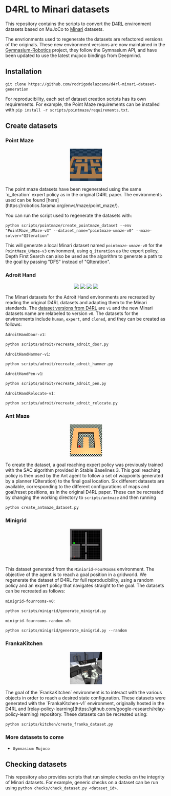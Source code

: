 # D4RL to Minari datasets
This repository contains the scripts to convert the [D4RL](https://github.com/Farama-Foundation/D4RL) environment datasets based on MuJoCo to [Minari](https://github.com/Farama-Foundation/Minari) datasets.

The envrionments used to regenerate the datasets are refactored versions of the originals. These new environment versions are now maintained in the [Gymnasium-Robotics](https://robotics.farama.org/) project, they follow the Gymnasium API, and have been updated to use the latest mujoco bindings from Deepmind.

## Installation

```
git clone https://github.com/rodrigodelazcano/d4rl-minari-dataset-generation
```

For reproducibility, each set of dataset creation scripts has its own requirements. For example, the Point Maze requirements can be installed with `pip install -r scripts/pointmaze/requirements.txt`.

## Create datasets
### Point Maze
<p align="center">
  <img src="gifs/pointmaze.gif" width="100" />
</p>
The point maze datasets have been regenerated using the same `q_iteration` expert policy as in the original D4RL paper. The environments used can be found [here](https://robotics.farama.org/envs/maze/point_maze/).

You can run the script used to regenerate the datasets with:
```
python scripts/pointmaze/create_pointmaze_dataset --env "PointMaze_UMaze-v3" --dataset_name="pointmaze-umaze-v0" --maze-solver="QIteration"
```

This will generate a local Minari dataset named `pointmaze-umaze-v0` for the `PointMaze_UMaze-v3` environment, using `q_iteration` as the expert policy, Depth First Search can also be used as the algorithm to generate a path to the goal by passing "DFS" instead of "QIteration".

### Adroit Hand

<p align="center">
  <img src="gifs/door.gif" width="100" />
  <img src="gifs/hammer.gif" width="100" /> 
  <img src="gifs/pen.gif" width="100" />
  <img src="gifs/relocate.gif" width="100" />
</p>


The Minari datasets for the Adroit Hand environments are recreated by reading the original D4RL datasets and adapting them to the Minari standards. The [dataset versions from D4RL](https://github.com/Farama-Foundation/D4RL/wiki/Tasks#adroit) are `v1` and the new Minari datasets name are relabeled to version `v0`. The datasets for the environments include `human`, `expert`, and `cloned`, and they can be created as follows:

`AdroitHandDoor-v1`:
```
python scripts/adroit/recreate_adroit_door.py
```

`AdroitHandHammer-v1`:
```
python scripts/adroit/recreate_adroit_hammer.py
```
`AdroitHandPen-v1`:
```
python scripts/adroit/recreate_adroit_pen.py
```
`AdroitHandRelocate-v1`:
```
python scripts/adroit/recreate_adroit_relocate.py
```

### Ant Maze
<p align="center">
  <img src="gifs/antmaze.gif" width="100" />
</p>

To create the dataset, a goal reaching expert policy was previously trained with the SAC algorithm provided in Stable Baselines 3. This goal reaching policy is then used by the Ant agent to follow a set of waypoints generated by a planner (QIteration) to the final goal location. Six different datasets are available, corresponding to the different configurations of maps and goal/reset positions, as in the original D4RL paper. These can be recreated by changing the working directory to `scripts/antmaze` and then running

```
python create_antmaze_dataset.py
```

### Minigrid
<p align="center">
  <img src="gifs/minigrid.gif" width="100" />
</p>

This dataset generated from the `MiniGrid-FourRooms` environment. The objective of the agent is to reach a goal position in a gridworld. We regenerate the dataset of D4RL for full reproducibility, using a random policy and an expert policy that navigates straight to the goal. The datasets can be recreated as follows:

`minigrid-fourrooms-v0`:

```
python scripts/minigrid/generate_minigrid.py
```

`minigrid-fourrooms-random-v0`:

```
python scripts/minigrid/generate_minigrid.py --random
```

### FrankaKitchen
<p align="center">
  <img src="gifs/kitchen.gif" width="100" />
</p>
The goal of the `FrankaKitchen` environment is to interact with the various objects in order to reach a desired state configuration. These datasets were generated with the `FrankaKitchen-v1` environment, originally hosted in the D4RL and [relay-policy-learning](https://github.com/google-research/relay-policy-learning) repository. These datasets can be recreated using:

```
python scripts/kitchen/create_franka_dataset.py
```


### More datasets to come
* `Gymnasium Mujoco`

## Checking datasets

This repository also provides scripts that run simple checks on the integrity of Minari datasets. For example, generic checks on a dataset can be run using `python checks/check_dataset.py <dataset_id>`.
